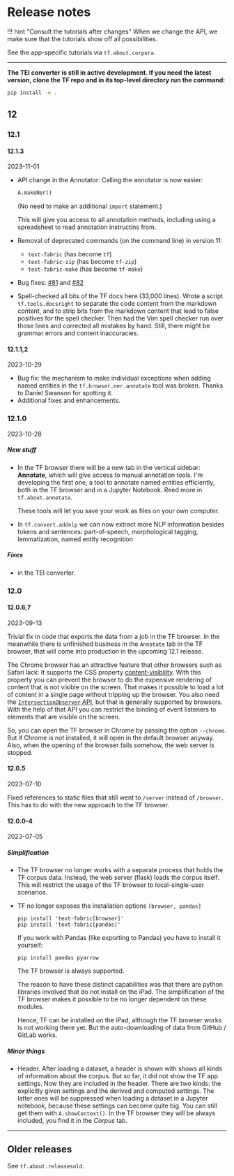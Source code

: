 # Release notes

!!! hint "Consult the tutorials after changes"
    When we change the API, we make sure that the tutorials show off
    all possibilities.

See the app-specific tutorials via `tf.about.corpora`.

---

**The TEI converter is still in active development.
If you need the latest version, clone the TF repo
and in its top-level directory run the command:**

``` sh
pip install -e .
```

## 12

### 12.1

#### 12.1.3

2023-11-01

*   API change in the Annotator:
    Calling the annotator is now easier: 

    ``` python
    A.makeNer()
    ```

    (No need to make an additional `import` statement.)

    This will give you access to all annotation methods, including using a spreadsheet
    to read annotation instructins from.
*   Removal of deprecated commands (on the command line) in version 11:

    * `text-fabric` (has become `tf`)
    * `text-fabric-zip` (has become `tf-zip`)
    * `text-fabric-make` (has become `tf-make`)
    
*   Bug fixes:
    [#81](https://github.com/annotation/text-fabric/issues/81)
    and
    [#82](https://github.com/annotation/text-fabric/issues/82)

*   Spell-checked all bits of the TF docs here (33,000 lines).
    Wrote a script `tf.tools.docsright` to separate the code content from
    the markdown content, and to strip bits from the markdown content that lead
    to false positives for the spell checker.
    Then had the Vim spell checker run over those lines and corrected all mistakes
    by hand.
    Still, there might be grammar errors and content inaccuracies.

#### 12.1.1,2

2023-10-29

*   Bug fix: the mechanism to make individual exceptions when adding named entities
    in the `tf.browser.ner.annotate` tool was broken. Thanks to Daniel Swanson for
    spotting it.
*   Additional fixes and enhancements.

### 12.1.0

2023-10-28

##### New stuff

*   In the TF browser there will be a new tab in the vertical sidebar: 
    **Annotate**, which will give access to manual annotation tools. I'm developing
    the first one, a tool to annotate named entities efficiently, both in the
    TF browser and in a Jupyter Notebook.
    Reed more in `tf.about.annotate`.

    These tools will let you save your work as files on your own computer.

*   In `tf.convert.addnlp` we can now extract more NLP information besides tokens
    and sentences: part-of-speech, morphological tagging, lemmatization, named
    entity recognition

##### Fixes

*   in the TEI converter.

### 12.0

#### 12.0.6,7

2023-09-13

Trivial fix in code that exports the data from a job in the TF browser.
In the meanwhile there is unfinished business in the `Annotate` tab in the TF browser,
that will come into production in the upcoming 12.1 release.

The Chrome browser has an attractive feature that other browsers such as Safari lack:
It supports the CSS property
[content-visibility](https://developer.mozilla.org/en-US/docs/Web/CSS/content-visibility).
With this property you can prevent
the browser to do the expensive rendering of content that is not visible on the screen.
That makes it possible to load a lot of content in a single page without tripping up
the browser. You also need the
[`IntersectionObserver` API](https://developer.mozilla.org/en-US/docs/Web/API/Intersection_Observer_API),
but that is generally supported by browsers. With the help of that API you can
restrict the binding of event listeners to elements that are visible on the screen.

So, you can open the TF browser in Chrome by passing the option `--chrome`.
But if Chrome is not installed, it will open in the default browser anyway.
Also, when the opening of the browser fails somehow, the web server is stopped.

#### 12.0.5

2023-07-10

Fixed references to static files that still went to `/server` instead of `/browser`.
This has to do with the new approach to the TF browser.

#### 12.0.0-4

2023-07-05

##### Simplification

*   The TF browser no longer works with a separate process that holds the
    TF corpus data. Instead, the web server (flask) loads the corpus itself.
    This will restrict the usage of the TF browser to local-single-user scenarios.

*   TF no longer exposes the installation options `[browser, pandas]`

    ```
    pip install 'text-fabric[browser]'
    pip install 'text-fabric[pandas]'
    ```

    If you work with Pandas (like exporting to Pandas) you have to install it yourself:

    ```
    pip install pandas pyarrow
    ```

    The TF browser is always supported.

    The reason to have these distinct capabilities was that there are python libraries 
    involved that do not install on the iPad.
    The simplification of the TF browser makes it possible to be no longer dependent
    on these modules.

    Hence, TF can be installed on the iPad, although the
    TF browser works is not working there yet.
    But the auto-downloading of data from GitHub / GitLab works.


##### Minor things

*   Header. After loading a dataset, a header is shown with shows all kinds of
    information about the corpus. But so far, it did not show the TF app settings.
    Now they are included in the header. There are two kinds: the explicitly given
    settings and the derived and computed settings.
    The latter ones will be suppressed when loading a dataset in a Jupyter notebook,
    because these settings can become quite big. You can still get them with
    `A.showContext()`. In the TF browser they will be always included, you find it in
    the *Corpus* tab.

---

## Older releases

See `tf.about.releasesold`.

